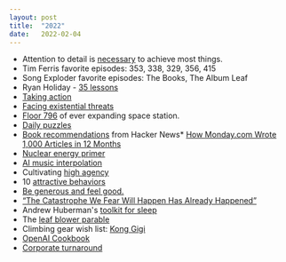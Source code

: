 ```yaml
---
layout: post
title:  "2022"
date:   2022-02-04
---
```


* Attention to detail is [necessary](http://johnsalvatier.org/blog/2017/reality-has-a-surprising-amount-of-detail) to achieve most things.
* Tim Ferris favorite episodes: 353, 338, 329, 356, 415
* Song Exploder favorite episodes: The Books, The Album Leaf
* Ryan Holiday - [35 lessons](https://ryanholiday.net/35-lessons-35-years-old/)
* [Taking action](https://ckarchive.com/b/xmuph6hrd9re0?utm_campaign=P.S.%20You%20Should%20Know)
* [Facing existential threats](https://a16z.com/2011/11/13/lead-bullets/?utm_campaign=P.S.%20You%20Should%20Know)
* [Floor 796](https://floor796.com/?utm_source=hackernewsletter&utm_medium=email&utm_term=fav#t2l2,226,492) of ever expanding space station.
* [Daily puzzles](https://news.ycombinator.com/item?id=33642567&utm_term=comment)
* [Book recommendations](https://news.ycombinator.com/item?id=33593631&utm_source=hackernewsletter&utm_medium=email&utm_term=ask_hn) from Hacker News* [How Monday.com Wrote 1,000 Articles in 12 Months](https://www.thefxck.com/how-monday-com-scaled/)
* [Nuclear energy primer](https://medium.com/cantos-ventures/nuclear-energy-the-good-the-bad-the-beautiful-142be05f78ab)
* [AI music interpolation](https://www.riffusion.com/about)
* Cultivating [high agency](https://www.linkedin.com/pulse/high-agency-its-importance-how-cultivate-shreyas-doshi/?utm_campaign=P.S.%20You%20Should%20Know...&utm_medium=email&utm_source=Revue%20newsletter)
* 10 [attractive behaviors](https://betterhumans.pub/10-weird-little-behaviours-that-make-people-attracted-to-you-9e9c718f25e6)
* [Be generous and feel good.](https://www.youcangetitdone.com/post/50-ways)
* [“The Catastrophe We Fear Will Happen Has Already Happened”](https://www.theschooloflife.com/article/on-needing-to-find-something-to-worry-about/)
* Andrew Huberman's [toolkit for sleep](https://hubermanlab.com/toolkit-for-sleep/)
* The [leaf blower parable](https://seths.blog/2022/11/the-leaf-blower-parable/)
* Climbing gear wish list: [Kong Gigi](https://stephdavis.co/blog/kong-gigi/)
* [OpenAI Cookbook](https://github.com/openai/openai-cookbook?utm_campaign=explore-email&utm_medium=email&utm_source=newsletter&utm_term=monthly)
* [Corporate turnaround](https://threadreaderapp.com/thread/1593515620942815232.html)